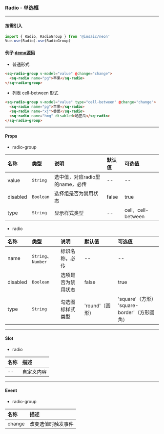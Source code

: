 ### Radio - 单选框

---
#### 按需引入

```js
import { Radio, RadioGroup } from '@insaic/neon'
Vue.use(Radio).use(RadioGroup)
```

#### 例子 [demo源码](https://github.com/insaic/neon/blob/dev/examples/routers/radio.vue)
- 普通形式

```html
<sq-radio-group v-model="value" @change="change">
  <sq-radio name="pg">苹果</sq-radio>
</sq-radio-group>
```
- 列表 cell-between 形式

```html
<sq-radio-group v-model="value" type="cell-between" @change="change">
  <sq-radio name="pg">苹果</sq-radio>
  <sq-radio name="xj">香蕉</sq-radio>
  <sq-radio name="hmg" disabled>哈密瓜</sq-radio>
</sq-radio-group>
```
---
#### Props
- radio-group

 名称      | 类型        | 说明                          | 默认值   | 可选值      
:--------  |:-----------|:----------------------------- |:-------  |:-------
 value     | `String`   | 选中值，对应radio里的name，必传 | --       | --             
 disabled  | `Boolean`  | 选择组是否为禁用状态            | false    | true
 type      | `String`   | 显示样式类型                   | --       | cell，cell-between

- radio

 名称     | 类型               | 说明              | 默认值         | 可选值
:-------- |:---------         |:---------        |:-------        |:-------
 name     | `String`、`Number`| 标识名称，必传     | --             | --          
 disabled | `Boolean`         | 选项是否为禁用状态 | false          | true
 type     | `String`          | 勾选图标样式类型   | 'round'（圆形） | 'square'（方形）<br>'square-border'（方形圆角）

---

#### Slot
- radio

 名称 |  描述
:---- | :-------
 --   | 自定义内容

 ---
 #### Event
- radio-group

 名称   |  描述
:----   | :-------
 change | 改变选值时触发事件